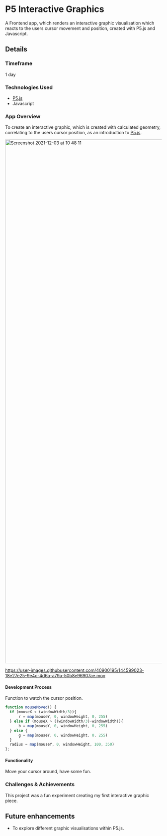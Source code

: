 # P5 Interactive Graphics

A Frontend app, which renders an interactive graphic visualisation which reacts to the users cursor movement and position, created with P5.js and Javascript.

## Details

### Timeframe

1 day

### Technologies Used

* [P5.js](https://p5js.org/)
* Javascript  

### App Overview

To create an interactive graphic, which is created with calculated geometry, correlating to the users cursor position, as an introduction to [P5.js](https://p5js.org/).

<img width="1679" alt="Screenshot 2021-12-03 at 10 48 11" src="https://user-images.githubusercontent.com/40900195/144590132-b8b959b5-fe7a-49f8-a066-16f7f5d4d56b.png">


https://user-images.githubusercontent.com/40900195/144599023-18e27e25-9e4c-4d6a-a79a-50b8e96907ae.mov


#### Development Process

Function to watch the cursor position.

```js
function mouseMoved() {
  if (mouseX < (windowWidth/3)){
      r = map(mouseY, 0, windowHeight, 0, 255)
  } else if (mouseX > ((windowWidth/3)-windowWidth)){
      b = map(mouseY, 0, windowHeight, 0, 255)
  } else {
      g = map(mouseY, 0, windowHeight, 0, 255)
  }
  radius = map(mouseY, 0, windowHeight, 100, 350)
};
```

#### Functionality

Move your cursor around, have some fun.

### Challenges & Achievements

This project was a fun experiment creating my first interactive graphic piece.

## Future enhancements

* To explore different graphic visualisations within P5.js.
